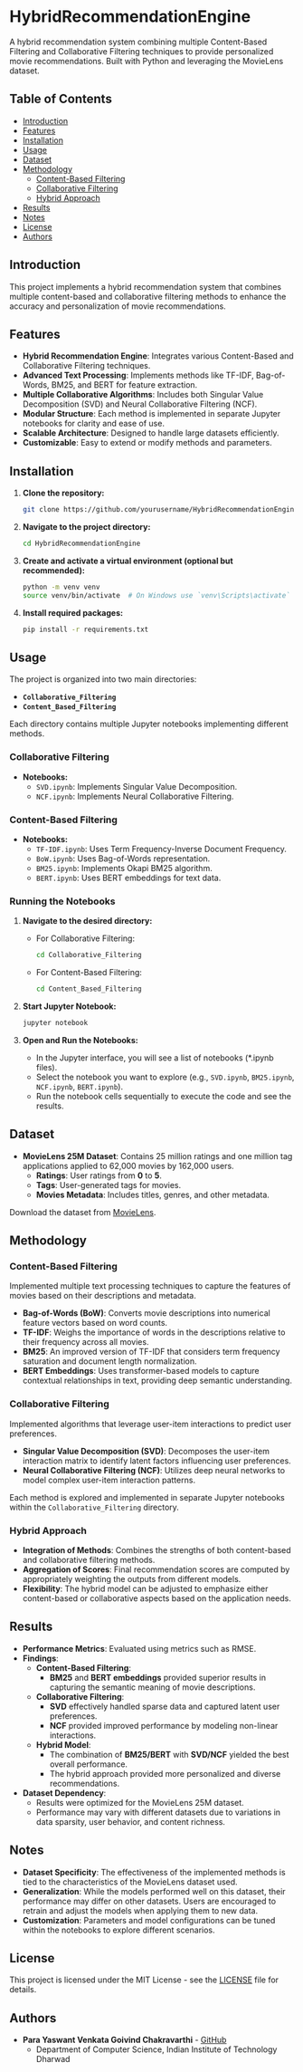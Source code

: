 
# HybridRecommendationEngine

A hybrid recommendation system combining multiple Content-Based Filtering and Collaborative Filtering techniques to provide personalized movie recommendations. Built with Python and leveraging the MovieLens dataset.

## Table of Contents
- [Introduction](#introduction)
- [Features](#features)
- [Installation](#installation)
- [Usage](#usage)
- [Dataset](#dataset)
- [Methodology](#methodology)
  - [Content-Based Filtering](#content-based-filtering)
  - [Collaborative Filtering](#collaborative-filtering)
  - [Hybrid Approach](#hybrid-approach)
- [Results](#results)
- [Notes](#notes)
- [License](#license)
- [Authors](#authors)

## Introduction

This project implements a hybrid recommendation system that combines multiple content-based and collaborative filtering methods to enhance the accuracy and personalization of movie recommendations.

## Features

- **Hybrid Recommendation Engine**: Integrates various Content-Based and Collaborative Filtering techniques.
- **Advanced Text Processing**: Implements methods like TF-IDF, Bag-of-Words, BM25, and BERT for feature extraction.
- **Multiple Collaborative Algorithms**: Includes both Singular Value Decomposition (SVD) and Neural Collaborative Filtering (NCF).
- **Modular Structure**: Each method is implemented in separate Jupyter notebooks for clarity and ease of use.
- **Scalable Architecture**: Designed to handle large datasets efficiently.
- **Customizable**: Easy to extend or modify methods and parameters.

## Installation

1. **Clone the repository:**
   ```bash
   git clone https://github.com/yourusername/HybridRecommendationEngine.git
   ```
2. **Navigate to the project directory:**
   ```bash
   cd HybridRecommendationEngine
   ```
3. **Create and activate a virtual environment (optional but recommended):**
   ```bash
   python -m venv venv
   source venv/bin/activate  # On Windows use `venv\Scripts\activate`
   ```
4. **Install required packages:**
   ```bash
   pip install -r requirements.txt
   ```

## Usage

The project is organized into two main directories:

- **`Collaborative_Filtering`**
- **`Content_Based_Filtering`**

Each directory contains multiple Jupyter notebooks implementing different methods.

### Collaborative Filtering

- **Notebooks:**
  - `SVD.ipynb`: Implements Singular Value Decomposition.
  - `NCF.ipynb`: Implements Neural Collaborative Filtering.

### Content-Based Filtering

- **Notebooks:**
  - `TF-IDF.ipynb`: Uses Term Frequency-Inverse Document Frequency.
  - `BoW.ipynb`: Uses Bag-of-Words representation.
  - `BM25.ipynb`: Implements Okapi BM25 algorithm.
  - `BERT.ipynb`: Uses BERT embeddings for text data.

### Running the Notebooks

1. **Navigate to the desired directory:**

   - For Collaborative Filtering:
     ```bash
     cd Collaborative_Filtering
     ```
   - For Content-Based Filtering:
     ```bash
     cd Content_Based_Filtering
     ```

2. **Start Jupyter Notebook:**
   ```bash
   jupyter notebook
   ```

3. **Open and Run the Notebooks:**

   - In the Jupyter interface, you will see a list of notebooks (*.ipynb files).
   - Select the notebook you want to explore (e.g., `SVD.ipynb`, `BM25.ipynb`, `NCF.ipynb`, `BERT.ipynb`).
   - Run the notebook cells sequentially to execute the code and see the results.





## Dataset

- **MovieLens 25M Dataset**: Contains 25 million ratings and one million tag applications applied to 62,000 movies by 162,000 users.
  - **Ratings**: User ratings from **0** to **5**.
  - **Tags**: User-generated tags for movies.
  - **Movies Metadata**: Includes titles, genres, and other metadata.

Download the dataset from [MovieLens](https://grouplens.org/datasets/movielens/25m/).

## Methodology

### Content-Based Filtering

Implemented multiple text processing techniques to capture the features of movies based on their descriptions and metadata.

- **Bag-of-Words (BoW)**: Converts movie descriptions into numerical feature vectors based on word counts.
- **TF-IDF**: Weighs the importance of words in the descriptions relative to their frequency across all movies.
- **BM25**: An improved version of TF-IDF that considers term frequency saturation and document length normalization.
- **BERT Embeddings**: Uses transformer-based models to capture contextual relationships in text, providing deep semantic understanding.

### Collaborative Filtering

Implemented algorithms that leverage user-item interactions to predict user preferences.

- **Singular Value Decomposition (SVD)**: Decomposes the user-item interaction matrix to identify latent factors influencing user preferences.
- **Neural Collaborative Filtering (NCF)**: Utilizes deep neural networks to model complex user-item interaction patterns.

Each method is explored and implemented in separate Jupyter notebooks within the `Collaborative_Filtering` directory.

### Hybrid Approach

- **Integration of Methods**: Combines the strengths of both content-based and collaborative filtering methods.
- **Aggregation of Scores**: Final recommendation scores are computed by appropriately weighting the outputs from different models.
- **Flexibility**: The hybrid model can be adjusted to emphasize either content-based or collaborative aspects based on the application needs.

## Results

- **Performance Metrics**: Evaluated using metrics such as RMSE.
- **Findings**:
  - **Content-Based Filtering**:
    - **BM25** and **BERT embeddings** provided superior results in capturing the semantic meaning of movie descriptions.
  - **Collaborative Filtering**:
    - **SVD** effectively handled sparse data and captured latent user preferences.
    - **NCF** provided improved performance by modeling non-linear interactions.
  - **Hybrid Model**:
    - The combination of **BM25/BERT** with **SVD/NCF** yielded the best overall performance.
    - The hybrid approach provided more personalized and diverse recommendations.
- **Dataset Dependency**:
  - Results were optimized for the MovieLens 25M dataset.
  - Performance may vary with different datasets due to variations in data sparsity, user behavior, and content richness.

## Notes

- **Dataset Specificity**: The effectiveness of the implemented methods is tied to the characteristics of the MovieLens dataset used.
- **Generalization**: While the models performed well on this dataset, their performance may differ on other datasets. Users are encouraged to retrain and adjust the models when applying them to new data.
- **Customization**: Parameters and model configurations can be tuned within the notebooks to explore different scenarios.

## License

This project is licensed under the MIT License - see the [LICENSE](LICENSE) file for details.

## Authors

- **Para Yaswant Venkata Goivind Chakravarthi** - [GitHub](https://github.com/Yaswanth-824)
  - Department of Computer Science, Indian Institute of Technology Dharwad




